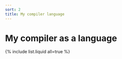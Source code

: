 ```yaml
---
sort: 2
title: My compiler language
---
```


# My compiler as a language

{% include list.liquid all=true %}

